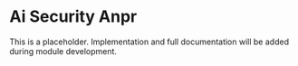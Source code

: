 # Ai Security Anpr

This is a placeholder. Implementation and full documentation will be added during module development.

